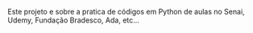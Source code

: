 Este projeto e sobre a pratica de códigos em Python de aulas no Senai, Udemy, Fundação Bradesco, Ada, etc...
